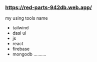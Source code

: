 ### https://red-parts-942db.web.app/
my using tools name
* tailwind 
* dasi ui
* js 
* react
* firebase
* mongodb
..........